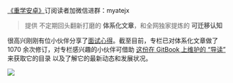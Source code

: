 [《重学安卓》](https://xiaozhuanlan.com/kunminx)订阅读者加微信进群：myatejx

> 提供 不定期回头翻新打磨的 **体系化文章**，和全网独家提炼的 **可迁移认知**

很高兴刚刚有位小伙伴分享了[面试心得](https://juejin.im/pin/5f1a889151882551517ff9b2)。截至目前，专栏已对体系化文章做了 1070 余次修订，对专栏感兴趣的小伙伴可借助 [这份在 GitBook 上维护的 “导读”](https://kunminx.gitbook.io/relearn-android) 来获取它的目录 以及了解它的最新动态和发展状况。

![](https://i.loli.net/2020/07/26/3ycJfRXujIrDTVO.jpg)
